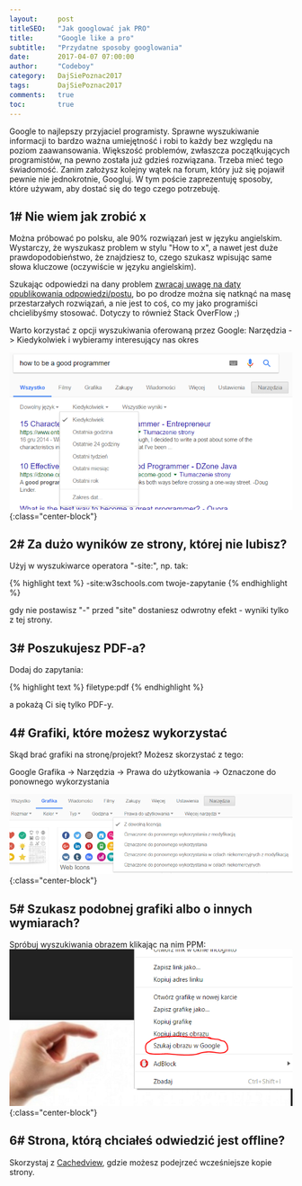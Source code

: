 ```yaml
---
layout:     post
titleSEO:   "Jak googlować jak PRO"
title:      "Google like a pro"
subtitle:   "Przydatne sposoby googlowania"
date:       2017-04-07 07:00:00
author:     "Codeboy"
category:   DajSiePoznac2017
tags:       DajSiePoznac2017
comments:   true
toc:        true
---
```

Google to najlepszy przyjaciel programisty. Sprawne wyszukiwanie informacji to bardzo ważna umiejętność i robi to każdy bez względu na poziom zaawansowania. Większość problemów, zwłaszcza początkujących programistów, na pewno została już gdzieś rozwiązana. Trzeba mieć tego świadomość. Zanim założysz kolejny wątek na forum, który już się pojawił pewnie nie jednokrotnie, Googluj. W tym poście zaprezentuję sposoby, które używam, aby dostać się do tego czego potrzebuję.

## 1# Nie wiem jak zrobić x
Można próbować po polsku, ale 90% rozwiązań jest w języku angielskim. Wystarczy, że wyszukasz problem w stylu "How to x", a nawet jest duże prawdopodobieństwo, że znajdziesz to, czego szukasz wpisując same słowa kluczowe (oczywiście w języku angielskim).

Szukając odpowiedzi na dany problem <u>zwracaj uwagę na daty opublikowania odpowiedzi/postu</u>, bo po drodze można się natknąć na masę przestarzałych rozwiązań, a nie jest to coś, co my jako programiści chcielibyśmy stosować. Dotyczy to również Stack OverFlow ;)

Warto korzystać z opcji wyszukiwania oferowaną przez Google: Narzędzia -> Kiedykolwiek i wybieramy interesujący nas okres

![Narzędzia wyszukiwania Google](/img/google/google-search-date.png){:class="center-block"}

## 2# Za dużo wyników ze strony, której nie lubisz?
Użyj w wyszukiwarce operatora "-site:", np. tak:

{% highlight text %}
-site:w3schools.com twoje-zapytanie
{% endhighlight %}

gdy nie postawisz "-" przed "site" dostaniesz odwrotny efekt - wyniki tylko z tej strony.

## 3# Poszukujesz PDF-a?
Dodaj do zapytania:

{% highlight text %}
filetype:pdf
{% endhighlight %}

a pokażą Ci się tylko PDF-y.

## 4# Grafiki, które możesz wykorzystać
Skąd brać grafiki na stronę/projekt? Możesz skorzystać z tego:

Google Grafika -> Narzędzia -> Prawa do użytkowania -> Oznaczone do ponownego wykorzystania

![Narzędzia wyszukiwania Grafik Google](/img/google/google-search-grapchics.png){:class="center-block"}

## 5# Szukasz podobnej grafiki albo o innych wymiarach?

Spróbuj wyszukiwania obrazem klikając na nim PPM:
![Narzędzia wyszukiwania Grafik Google](/img/google/google-search-byimage.png){:class="center-block"}

## 6# Strona, którą chciałeś odwiedzić jest offline?
Skorzystaj z [Cachedview](http://cachedview.com/), gdzie możesz podejrzeć wcześniejsze kopie strony.